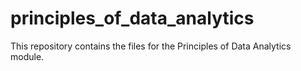 # principles_of_data_analytics

This repository contains the files for the Principles of Data Analytics module.  
